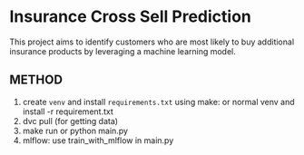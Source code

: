 # Insurance Cross Sell Prediction
This project aims to identify customers who are most likely to buy additional insurance products by leveraging a machine learning model.

## METHOD
1. create `venv` and install `requirements.txt` using make: or normal venv and install -r requirement.txt
2. dvc pull (for getting data)
3. make run or python main.py
4. mlflow: use train_with_mlflow in main.py